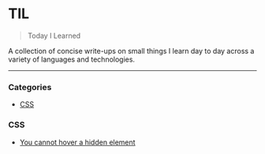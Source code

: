  # TIL

> Today I Learned

A collection of concise write-ups on small things I learn day to day across a
variety of languages and technologies.

---

### Categories

* [CSS](#css)

### CSS

- [You cannot hover a hidden element](css/cannot-hover-hidden-element.md)
